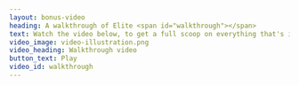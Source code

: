 ```yaml
---
layout: bonus-video
heading: A walkthrough of Elite <span id="walkthrough"></span>
text: Watch the video below, to get a full scoop on everything that's inside Elite. It's like a peek behind the curtains.
video_image: video-illustration.png
video_heading: Walkthrough video
button_text: Play
video_id: walkthrough
---
```

